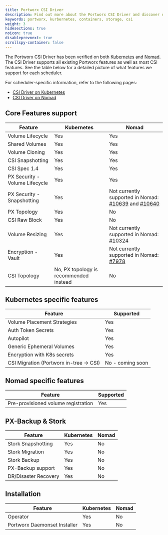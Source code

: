 ```yaml
---
title: Portworx CSI Driver
description: Find out more about the Portworx CSI Driver and discover documentation for the different container schedulers we support
keywords: portworx, kurbernetes, containers, storage, csi
weight: 3
hidesections: true
noicon: true
disableprevnext: true
scrollspy-container: false
---
```


The Portworx CSI Driver has been verified on both [Kubernetes](/portworx-install-with-kubernetes/storage-operations/csi/) and [Nomad](/install-with-other/nomad/). The CSI Driver supports all existing Portworx features as well as most CSI features. See the table below for a detailed picture of what features we support for each scheduler.

For scheduler-specific information, refer to the following pages:

* [CSI Driver on Kubernetes](/portworx-install-with-kubernetes/storage-operations/csi/)
* [CSI Driver on Nomad](/install-with-other/nomad//)

## Core Features support
| **Feature**  | **Kubernetes** | **Nomad** |
|----------|------------|-------|
| Volume Lifecycle               | Yes                                    | Yes                                                                                                                                                         |
| Shared Volumes                 | Yes                                    | Yes                                                                                                                                                         |
| Volume Cloning                 | Yes                                    | Yes                                                                                                                                                         |
| CSI Snapshotting               | Yes                                    | Yes                                                                                                                                                         |
| CSI Spec 1.4                   | Yes                                    | Yes                                                                                                                                                         |
| PX Security - Volume Lifecycle | Yes                                    | Yes                                                                                                                                                         |
| PX Security - Snapshotting     | Yes                                    | Not currently supported in Nomad: [#10639](https://github.com/hashicorp/nomad/issues/10639) and [#10640](https://github.com/hashicorp/nomad/issues/10640) |
| PX Topology                    | Yes                                    | No                                                                                                                                       |
| CSI Raw Block                  | Yes                                    | No                                                                                                                                           |
| Volume Resizing                | Yes                                    | Not currently supported in Nomad: [#10324](https://github.com/hashicorp/nomad/issues/10324)                                                                |
| Encryption - Vault             | Yes                                    | Not currently supported in Nomad: [#7978](https://github.com/hashicorp/nomad/issues/7978)                                                                  |
| CSI Topology                   | No, PX topology is recommended instead | No                                                                                                                                                          |

## Kubernetes specific features

| **Feature**                         | **Supported**                                                              |
|-------------------------------------|----------------------------------------------------------------------------|
| Volume Placement Strategies             | Yes                                                                    |
| Auth Token Secrets                      | Yes                                                                    |
| Autopilot                               | Yes                                                                    |
| Generic Ephemeral Volumes               | Yes                                                                    |
| Encryption with K8s secrets             | Yes                                                                    |
| CSI Migration (Portworx in-tree -> CSI) | No - coming soon                                                       |

## Nomad specific features

| **Feature**                         | **Supported**                                                              |
|-------------------------------------|----------------------------------------------------------------------------|
| Pre-provisioned volume registration | Yes                                                                        |

## PX-Backup & Stork

| **Feature**                         | **Kubernetes**                                                              | **Nomad** |
|-------------------------------------|--------------------------------------------------|--------------------------------------|
| Stork Snapshotting   | Yes                                                     | No |
| Stork Migration      | Yes                                                     | No |
| Stork Backup         | Yes                                                     | No |
| PX-Backup support    | Yes                                                     | No |
| DR/Disaster Recovery | Yes                                                     | No |

## Installation

| **Feature**                         | **Kubernetes**                                                              | **Nomad** |
|-------------------------------------|--------------------------------------------------|--------------------------------------|
| Operator                     | Yes                                                     | No     |
| Portworx Daemonset Installer | Yes                                                     | No           |
